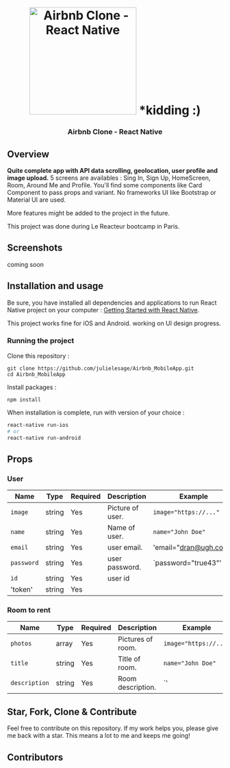 <h1 align="center">
<img
		width="250"
		alt="Airbnb Clone - React Native"
		src="https://static.hitek.fr/img/actualite/tumblr-n8uz1rab0s1tho45lo1-1280.gif">
*kidding :)
</h1>

<h3 align="center">
	Airbnb Clone - React Native
</h3>



## Overview

**Quite complete app with API data scrolling, geolocation, user profile and image upload.** 
5 screens are availables : Sing In, Sign Up, HomeScreen, Room, Around Me and Profile. 
You'll find some components like Card Component to pass props and variant. 
No frameworks UI like Bootstrap or Material UI are used.

More features might be added to the project in the future.

This project was done during Le Reacteur bootcamp in Paris.


## Screenshots

coming soon


## Installation and usage

Be sure, you have installed all dependencies and applications to run React Native project on your computer : [Getting Started with React Native](https://facebook.github.io/react-native/docs/getting-started).

This project works fine for iOS and Android. working on UI design progress.


### Running the project

Clone this repository :

```
git clone https://github.com/julielesage/Airbnb_MobileApp.git
cd Airbnb_MobileApp
```

Install packages :

```
npm install
```

When installation is complete, run with version of your choice :

```bash
react-native run-ios
# or
react-native run-android
```


## Props

### User

| Name           | Type     | Required | Description                                               | Example                                             |
| -------------- | -------- | -------- | --------------------------------------------------------- | --------------------------------------------------- |
| `image`        | string   | Yes      | Picture of user.                                        | `image="https://..."`                         
| `name`         | string   | Yes      | Name of user.                                           | `name="John Doe"`                               
| `email`        | string   | Yes      | user email.                                             | 'email="dran@ugh.com"'
| `password`     | string   | Yes      | user password.                                         | `password="true43"'                                     
| `id`           | string   | Yes      | user id          
| 'token'        | string   | Yes                               


### Room to rent

| Name          | Type   | Required | Description             | Example                                                     
| ------------- | ------ | -------- | ----------------------- | ------------------------------------------------------------
| `photos`       | array | Yes      | Pictures of room.       | `image="https://..."`                                                                      
| `title`        | string | Yes      | Title of room.         | `name="John Doe"`                                                                   
| `description`  | string | Yes      | Room description.      | `' 





## Star, Fork, Clone & Contribute

Feel free to contribute on this repository. If my work helps you, please give me back with a star. This means a lot to me and keeps me going!

## Contributors

<!-- ALL-CONTRIBUTORS-LIST:START - Do not remove or modify this section -->
<!-- prettier-ignore -->
<table>
  <tr>

  </tr>
</table>

<!-- ALL-CONTRIBUTORS-LIST:END -->
